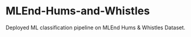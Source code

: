 # MLEnd-Hums-and-Whistles
Deployed ML classification pipeline on MLEnd Hums &amp; Whistles Dataset.
